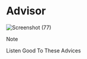 # Advisor


![Screenshot (77)](https://github.com/user-attachments/assets/003647ce-ddab-4691-8e3c-f96c97e11be3)


> [!NOTE]
> Listen Good To These Advices 
